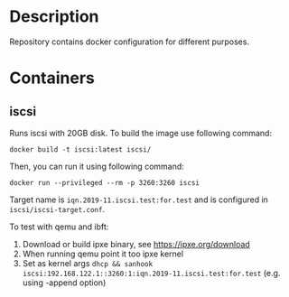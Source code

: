 # Description
Repository contains docker configuration for different purposes.

# Containers

## iscsi
Runs iscsi with 20GB disk.
To build the image use following command:
```
docker build -t iscsi:latest iscsi/
```

Then, you can run it using following command:
```
docker run --privileged --rm -p 3260:3260 iscsi
```
Target name is `iqn.2019-11.iscsi.test:for.test` and is configured in `iscsi/iscsi-target.conf`.

To test with qemu and ibft:
1. Download or build ipxe binary, see https://ipxe.org/download
2. When running qemu point it too ipxe kernel
3. Set as kernel args `dhcp && sanhook iscsi:192.168.122.1::3260:1:iqn.2019-11.iscsi.test:for.test` (e.g. using -append option)
